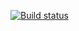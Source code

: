 [![Build status](https://ci.appveyor.com/api/projects/status/sc9fh2odqq93wrhp?svg=true)](https://ci.appveyor.com/project/RuzaikinDY/autotesting-patterns1)
